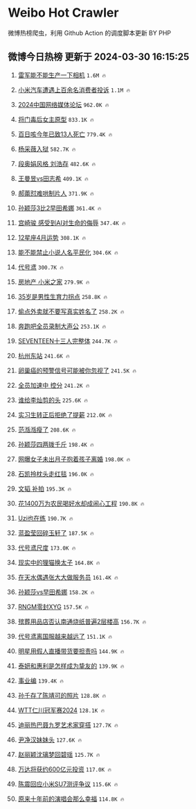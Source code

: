# Weibo Hot Crawler 



微博热榜爬虫，利用 Github Action 的调度脚本更新 BY PHP 


## 微博今日热榜 更新于 2024-03-30 16:15:25 
1. [雷军能不能生产一下相机](https://s.weibo.com/weibo?q=%E9%9B%B7%E5%86%9B%E8%83%BD%E4%B8%8D%E8%83%BD%E7%94%9F%E4%BA%A7%E4%B8%80%E4%B8%8B%E7%9B%B8%E6%9C%BA&t=31&band_rank=1&Refer=top) `1.6M 🔥` 

1. [小米汽车遭遇上百余名消费者投诉](https://s.weibo.com/weibo?q=%23%E5%B0%8F%E7%B1%B3%E6%B1%BD%E8%BD%A6%E9%81%AD%E9%81%87%E4%B8%8A%E7%99%BE%E4%BD%99%E5%90%8D%E6%B6%88%E8%B4%B9%E8%80%85%E6%8A%95%E8%AF%89%23&t=31&band_rank=2&Refer=top) `1.1M 🔥` 

1. [2024中国网络媒体论坛](https://s.weibo.com/weibo?q=%232024%E4%B8%AD%E5%9B%BD%E7%BD%91%E7%BB%9C%E5%AA%92%E4%BD%93%E8%AE%BA%E5%9D%9B%23&t=31&band_rank=3&Refer=top) `962.0K 🔥` 

1. [将门毒后女主原型](https://s.weibo.com/weibo?q=%E5%B0%86%E9%97%A8%E6%AF%92%E5%90%8E%E5%A5%B3%E4%B8%BB%E5%8E%9F%E5%9E%8B&t=31&band_rank=4&Refer=top) `833.1K 🔥` 

1. [百日咳今年已致13人死亡](https://s.weibo.com/weibo?q=%23%E7%99%BE%E6%97%A5%E5%92%B3%E4%BB%8A%E5%B9%B4%E5%B7%B2%E8%87%B413%E4%BA%BA%E6%AD%BB%E4%BA%A1%23&t=31&band_rank=5&Refer=top) `779.4K 🔥` 

1. [杨采薇入狱](https://s.weibo.com/weibo?q=%E6%9D%A8%E9%87%87%E8%96%87%E5%85%A5%E7%8B%B1&t=31&band_rank=6&Refer=top) `582.7K 🔥` 

1. [段奥娟风格 刘浩存](https://s.weibo.com/weibo?q=%E6%AE%B5%E5%A5%A5%E5%A8%9F%E9%A3%8E%E6%A0%BC%20%E5%88%98%E6%B5%A9%E5%AD%98&t=31&band_rank=7&Refer=top) `482.6K 🔥` 

1. [王曼昱vs田志希](https://s.weibo.com/weibo?q=%23%E7%8E%8B%E6%9B%BC%E6%98%B1vs%E7%94%B0%E5%BF%97%E5%B8%8C%23&t=31&band_rank=8&Refer=top) `409.1K 🔥` 

1. [郝蕾怼难哄制片人](https://s.weibo.com/weibo?q=%23%E9%83%9D%E8%95%BE%E6%80%BC%E9%9A%BE%E5%93%84%E5%88%B6%E7%89%87%E4%BA%BA%23&t=31&band_rank=9&Refer=top) `371.9K 🔥` 

1. [孙颖莎3比2早田希娜](https://s.weibo.com/weibo?q=%E5%AD%99%E9%A2%96%E8%8E%8E3%E6%AF%942%E6%97%A9%E7%94%B0%E5%B8%8C%E5%A8%9C&t=31&band_rank=10&Refer=top) `361.4K 🔥` 

1. [宫崎骏 感受到AI对生命的侮辱](https://s.weibo.com/weibo?q=%E5%AE%AB%E5%B4%8E%E9%AA%8F%20%E6%84%9F%E5%8F%97%E5%88%B0AI%E5%AF%B9%E7%94%9F%E5%91%BD%E7%9A%84%E4%BE%AE%E8%BE%B1&t=31&band_rank=11&Refer=top) `347.4K 🔥` 

1. [12星座4月运势](https://s.weibo.com/weibo?q=12%E6%98%9F%E5%BA%A74%E6%9C%88%E8%BF%90%E5%8A%BF&t=31&band_rank=12&Refer=top) `308.1K 🔥` 

1. [能不能禁止小说人名平民化](https://s.weibo.com/weibo?q=%23%E8%83%BD%E4%B8%8D%E8%83%BD%E7%A6%81%E6%AD%A2%E5%B0%8F%E8%AF%B4%E4%BA%BA%E5%90%8D%E5%B9%B3%E6%B0%91%E5%8C%96%23&t=31&band_rank=13&Refer=top) `304.6K 🔥` 

1. [代号鸢](https://s.weibo.com/weibo?q=%E4%BB%A3%E5%8F%B7%E9%B8%A2&t=31&band_rank=14&Refer=top) `300.7K 🔥` 

1. [房地产 小米之家](https://s.weibo.com/weibo?q=%E6%88%BF%E5%9C%B0%E4%BA%A7%20%E5%B0%8F%E7%B1%B3%E4%B9%8B%E5%AE%B6&t=31&band_rank=15&Refer=top) `279.9K 🔥` 

1. [35岁是男性生育力拐点](https://s.weibo.com/weibo?q=%2335%E5%B2%81%E6%98%AF%E7%94%B7%E6%80%A7%E7%94%9F%E8%82%B2%E5%8A%9B%E6%8B%90%E7%82%B9%23&t=31&band_rank=16&Refer=top) `258.8K 🔥` 

1. [偷点外卖就不要写真实姓名了](https://s.weibo.com/weibo?q=%23%E5%81%B7%E7%82%B9%E5%A4%96%E5%8D%96%E5%B0%B1%E4%B8%8D%E8%A6%81%E5%86%99%E7%9C%9F%E5%AE%9E%E5%A7%93%E5%90%8D%E4%BA%86%23&t=31&band_rank=17&Refer=top) `258.2K 🔥` 

1. [奔跑吧全员录制大声公](https://s.weibo.com/weibo?q=%E5%A5%94%E8%B7%91%E5%90%A7%E5%85%A8%E5%91%98%E5%BD%95%E5%88%B6%E5%A4%A7%E5%A3%B0%E5%85%AC&t=31&band_rank=18&Refer=top) `253.1K 🔥` 

1. [SEVENTEEN十三人完整体](https://s.weibo.com/weibo?q=%23SEVENTEEN%E5%8D%81%E4%B8%89%E4%BA%BA%E5%AE%8C%E6%95%B4%E4%BD%93%23&t=31&band_rank=19&Refer=top) `244.7K 🔥` 

1. [杭州东站](https://s.weibo.com/weibo?q=%E6%9D%AD%E5%B7%9E%E4%B8%9C%E7%AB%99&t=31&band_rank=20&Refer=top) `241.6K 🔥` 

1. [卵巢癌的预警信号可能被你忽视了](https://s.weibo.com/weibo?q=%23%E5%8D%B5%E5%B7%A2%E7%99%8C%E7%9A%84%E9%A2%84%E8%AD%A6%E4%BF%A1%E5%8F%B7%E5%8F%AF%E8%83%BD%E8%A2%AB%E4%BD%A0%E5%BF%BD%E8%A7%86%E4%BA%86%23&t=31&band_rank=21&Refer=top) `241.5K 🔥` 

1. [全员加速中 控分](https://s.weibo.com/weibo?q=%E5%85%A8%E5%91%98%E5%8A%A0%E9%80%9F%E4%B8%AD%20%E6%8E%A7%E5%88%86&t=31&band_rank=22&Refer=top) `241.2K 🔥` 

1. [谁给李灿剪的头](https://s.weibo.com/weibo?q=%E8%B0%81%E7%BB%99%E6%9D%8E%E7%81%BF%E5%89%AA%E7%9A%84%E5%A4%B4&t=31&band_rank=23&Refer=top) `225.6K 🔥` 

1. [实习生转正后拒绝了提薪](https://s.weibo.com/weibo?q=%23%E5%AE%9E%E4%B9%A0%E7%94%9F%E8%BD%AC%E6%AD%A3%E5%90%8E%E6%8B%92%E7%BB%9D%E4%BA%86%E6%8F%90%E8%96%AA%23&t=31&band_rank=24&Refer=top) `212.0K 🔥` 

1. [范湉湉瘦了](https://s.weibo.com/weibo?q=%23%E8%8C%83%E6%B9%89%E6%B9%89%E7%98%A6%E4%BA%86%23&t=31&band_rank=25&Refer=top) `208.6K 🔥` 

1. [孙颖莎四两拨千斤](https://s.weibo.com/weibo?q=%23%E5%AD%99%E9%A2%96%E8%8E%8E%E5%9B%9B%E4%B8%A4%E6%8B%A8%E5%8D%83%E6%96%A4%23&t=31&band_rank=26&Refer=top) `198.4K 🔥` 

1. [网曝女子未出月子抱着孩子离婚](https://s.weibo.com/weibo?q=%23%E7%BD%91%E6%9B%9D%E5%A5%B3%E5%AD%90%E6%9C%AA%E5%87%BA%E6%9C%88%E5%AD%90%E6%8A%B1%E7%9D%80%E5%AD%A9%E5%AD%90%E7%A6%BB%E5%A9%9A%23&t=31&band_rank=27&Refer=top) `198.0K 🔥` 

1. [石凯拎枕头走红毯](https://s.weibo.com/weibo?q=%E7%9F%B3%E5%87%AF%E6%8B%8E%E6%9E%95%E5%A4%B4%E8%B5%B0%E7%BA%A2%E6%AF%AF&t=31&band_rank=28&Refer=top) `196.0K 🔥` 

1. [文韬 补拍](https://s.weibo.com/weibo?q=%E6%96%87%E9%9F%AC%20%E8%A1%A5%E6%8B%8D&t=31&band_rank=29&Refer=top) `195.3K 🔥` 

1. [花1400万为农民喝好水却成闹心工程](https://s.weibo.com/weibo?q=%23%E8%8A%B11400%E4%B8%87%E4%B8%BA%E5%86%9C%E6%B0%91%E5%96%9D%E5%A5%BD%E6%B0%B4%E5%8D%B4%E6%88%90%E9%97%B9%E5%BF%83%E5%B7%A5%E7%A8%8B%23&t=31&band_rank=30&Refer=top) `190.8K 🔥` 

1. [Uzi也在练](https://s.weibo.com/weibo?q=%23Uzi%E4%B9%9F%E5%9C%A8%E7%BB%83%23&t=31&band_rank=31&Refer=top) `190.7K 🔥` 

1. [蓝盈莹回碎玉轩了](https://s.weibo.com/weibo?q=%23%E8%93%9D%E7%9B%88%E8%8E%B9%E5%9B%9E%E7%A2%8E%E7%8E%89%E8%BD%A9%E4%BA%86%23&t=31&band_rank=32&Refer=top) `187.5K 🔥` 

1. [代号鸢尺度](https://s.weibo.com/weibo?q=%E4%BB%A3%E5%8F%B7%E9%B8%A2%E5%B0%BA%E5%BA%A6&t=31&band_rank=33&Refer=top) `173.0K 🔥` 

1. [现实中的狸猫换太子](https://s.weibo.com/weibo?q=%23%E7%8E%B0%E5%AE%9E%E4%B8%AD%E7%9A%84%E7%8B%B8%E7%8C%AB%E6%8D%A2%E5%A4%AA%E5%AD%90%23&t=31&band_rank=34&Refer=top) `164.8K 🔥` 

1. [在天水偶遇张大大做服务员](https://s.weibo.com/weibo?q=%23%E5%9C%A8%E5%A4%A9%E6%B0%B4%E5%81%B6%E9%81%87%E5%BC%A0%E5%A4%A7%E5%A4%A7%E5%81%9A%E6%9C%8D%E5%8A%A1%E5%91%98%23&t=31&band_rank=35&Refer=top) `161.4K 🔥` 

1. [孙颖莎vs早田希娜](https://s.weibo.com/weibo?q=%E5%AD%99%E9%A2%96%E8%8E%8Evs%E6%97%A9%E7%94%B0%E5%B8%8C%E5%A8%9C&t=31&band_rank=36&Refer=top) `158.2K 🔥` 

1. [RNGM零封XYG](https://s.weibo.com/weibo?q=%23RNGM%E9%9B%B6%E5%B0%81XYG%23&t=31&band_rank=37&Refer=top) `157.5K 🔥` 

1. [殡葬用品店否认南通烧纸普遍2层楼高](https://s.weibo.com/weibo?q=%23%E6%AE%A1%E8%91%AC%E7%94%A8%E5%93%81%E5%BA%97%E5%90%A6%E8%AE%A4%E5%8D%97%E9%80%9A%E7%83%A7%E7%BA%B8%E6%99%AE%E9%81%8D2%E5%B1%82%E6%A5%BC%E9%AB%98%23&t=31&band_rank=38&Refer=top) `156.7K 🔥` 

1. [代号鸢离国服越来越远了](https://s.weibo.com/weibo?q=%E4%BB%A3%E5%8F%B7%E9%B8%A2%E7%A6%BB%E5%9B%BD%E6%9C%8D%E8%B6%8A%E6%9D%A5%E8%B6%8A%E8%BF%9C%E4%BA%86&t=31&band_rank=39&Refer=top) `151.1K 🔥` 

1. [明星用假人直播带货要担责吗](https://s.weibo.com/weibo?q=%23%E6%98%8E%E6%98%9F%E7%94%A8%E5%81%87%E4%BA%BA%E7%9B%B4%E6%92%AD%E5%B8%A6%E8%B4%A7%E8%A6%81%E6%8B%85%E8%B4%A3%E5%90%97%23&t=31&band_rank=40&Refer=top) `144.9K 🔥` 

1. [泰妍和惠利是怎样成为挚友的](https://s.weibo.com/weibo?q=%23%E6%B3%B0%E5%A6%8D%E5%92%8C%E6%83%A0%E5%88%A9%E6%98%AF%E6%80%8E%E6%A0%B7%E6%88%90%E4%B8%BA%E6%8C%9A%E5%8F%8B%E7%9A%84%23&t=31&band_rank=41&Refer=top) `139.9K 🔥` 

1. [事业编](https://s.weibo.com/weibo?q=%E4%BA%8B%E4%B8%9A%E7%BC%96&t=31&band_rank=42&Refer=top) `139.4K 🔥` 

1. [孙千存了陈靖可的照片](https://s.weibo.com/weibo?q=%23%E5%AD%99%E5%8D%83%E5%AD%98%E4%BA%86%E9%99%88%E9%9D%96%E5%8F%AF%E7%9A%84%E7%85%A7%E7%89%87%23&t=31&band_rank=43&Refer=top) `128.8K 🔥` 

1. [WTT仁川冠军赛2024](https://s.weibo.com/weibo?q=%23WTT%E4%BB%81%E5%B7%9D%E5%86%A0%E5%86%9B%E8%B5%9B2024%23&t=31&band_rank=44&Refer=top) `128.1K 🔥` 

1. [迪丽热巴聂九罗艺术家穿搭](https://s.weibo.com/weibo?q=%23%E8%BF%AA%E4%B8%BD%E7%83%AD%E5%B7%B4%E8%81%82%E4%B9%9D%E7%BD%97%E8%89%BA%E6%9C%AF%E5%AE%B6%E7%A9%BF%E6%90%AD%23&t=31&band_rank=45&Refer=top) `127.7K 🔥` 

1. [尹净汉妹妹头](https://s.weibo.com/weibo?q=%E5%B0%B9%E5%87%80%E6%B1%89%E5%A6%B9%E5%A6%B9%E5%A4%B4&t=31&band_rank=46&Refer=top) `127.6K 🔥` 

1. [赵丽颖沈璃梦回碧瑶](https://s.weibo.com/weibo?q=%23%E8%B5%B5%E4%B8%BD%E9%A2%96%E6%B2%88%E7%92%83%E6%A2%A6%E5%9B%9E%E7%A2%A7%E7%91%B6%23&t=31&band_rank=47&Refer=top) `125.7K 🔥` 

1. [万达将获约600亿元投资](https://s.weibo.com/weibo?q=%23%E4%B8%87%E8%BE%BE%E5%B0%86%E8%8E%B7%E7%BA%A6600%E4%BA%BF%E5%85%83%E6%8A%95%E8%B5%84%23&t=31&band_rank=48&Refer=top) `117.0K 🔥` 

1. [陈震回应小米SU7测评争议](https://s.weibo.com/weibo?q=%E9%99%88%E9%9C%87%E5%9B%9E%E5%BA%94%E5%B0%8F%E7%B1%B3SU7%E6%B5%8B%E8%AF%84%E4%BA%89%E8%AE%AE&t=31&band_rank=49&Refer=top) `115.6K 🔥` 

1. [原来十年前的演唱会那么幸福](https://s.weibo.com/weibo?q=%23%E5%8E%9F%E6%9D%A5%E5%8D%81%E5%B9%B4%E5%89%8D%E7%9A%84%E6%BC%94%E5%94%B1%E4%BC%9A%E9%82%A3%E4%B9%88%E5%B9%B8%E7%A6%8F%23&t=31&band_rank=50&Refer=top) `114.8K 🔥` 

